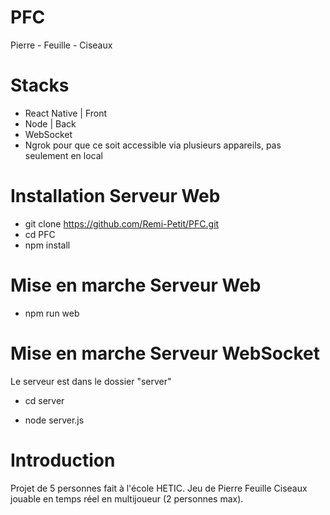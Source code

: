 # PFC
Pierre - Feuille - Ciseaux

# Stacks
- React Native | Front
- Node | Back
- WebSocket
- Ngrok pour que ce soit accessible via plusieurs appareils, pas seulement en local

# Installation Serveur Web

- git clone https://github.com/Remi-Petit/PFC.git
- cd PFC
- npm install

# Mise en marche Serveur Web

- npm run web

# Mise en marche Serveur WebSocket

Le serveur est dans le dossier "server"

- cd server

- node server.js

# Introduction

Projet de 5 personnes fait à l'école HETIC.
Jeu de Pierre Feuille Ciseaux jouable en temps réel en multijoueur (2 personnes max).
